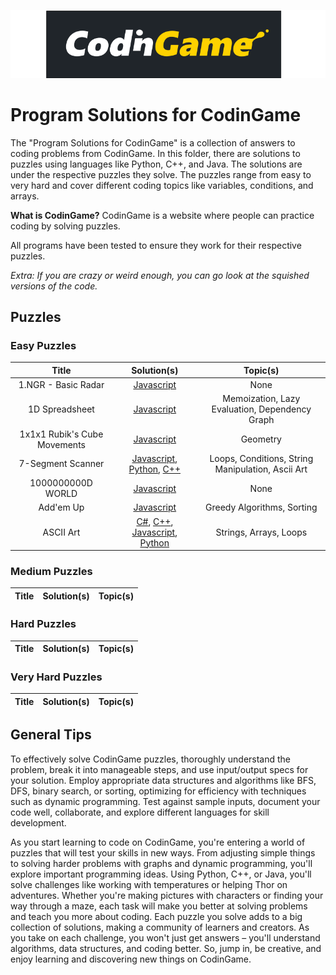 ![CodinGame_id27TVMdNg_0.png](..%2F..%2FAssets%2FImages%2FCodinGame_id27TVMdNg_0.png)

# Program Solutions for CodinGame

The "Program Solutions for CodinGame" is a collection of answers to coding problems from CodinGame. In this folder, there are solutions to puzzles using languages like Python, C++, and Java. The solutions are under the respective puzzles they solve. The puzzles range from easy to very hard and cover different coding topics like variables, conditions, and arrays.

**What is CodinGame?**
CodinGame is a website where people can practice coding by solving puzzles.

All programs have been tested to ensure they work for their respective puzzles.

*Extra: If you are crazy or weird enough, you can go look at the squished versions of the code.*

## Puzzles

### Easy Puzzles
|            Title             |                                                                                                                                                                                                                                                                                              Solution(s)                                                                                                                                                                                                                                                                                               |                     Topic(s)                      |
|:----------------------------:|:------------------------------------------------------------------------------------------------------------------------------------------------------------------------------------------------------------------------------------------------------------------------------------------------------------------------------------------------------------------------------------------------------------------------------------------------------------------------------------------------------------------------------------------------------------------------------------------------------:|:-------------------------------------------------:|
|     1.NGR - Basic Radar      |                                                                                                                                                                                                               [Javascript](https://github.com/nova0nebula/Ventura/blob/105a2794a1f538a00ea530abec8daf4079397a51/Programming/Websites/CodinGame/Puzzles/Easy/1.%20NGR%20-%20Basic%20Radar/Javascript)                                                                                                                                                                                                               |                       None                        |
|        1D Spreadsheet        |                                                                                                                                                                                                                     [Javascript](https://github.com/nova0nebula/Ventura/blob/105a2794a1f538a00ea530abec8daf4079397a51/Programming/Websites/CodinGame/Puzzles/Easy/1D%20Spreadsheet/Javascript)                                                                                                                                                                                                                     |  Memoization, Lazy Evaluation, Dependency Graph   |
| 1x1x1 Rubik's Cube Movements |                                                                                                                                                                                                   [Javascript](https://github.com/nova0nebula/Ventura/blob/f51b356e0c28cb2e11a903aa2c335514907f2a91/Websites/CodinGame/Puzzles/Easy/1%C3%971%C3%971%20Rubik%E2%80%99s%20Cube%20Movements/Javascript)                                                                                                                                                                                                   |                     Geometry                      |
|      7-Segment Scanner       |                                                           [Javascript](https://github.com/nova0nebula/Ventura/blob/f51b356e0c28cb2e11a903aa2c335514907f2a91/Websites/CodinGame/Puzzles/Easy/7-Segment%20Scanner/Javascript), [Python](https://github.com/nova0nebula/Ventura/blob/f51b356e0c28cb2e11a903aa2c335514907f2a91/Websites/CodinGame/Puzzles/Easy/7-Segment%20Scanner/Python), [C++](https://github.com/nova0nebula/Ventura/blob/f51b356e0c28cb2e11a903aa2c335514907f2a91/Websites/CodinGame/Puzzles/Easy/7-Segment%20Scanner/C++)                                                            | Loops, Conditions, String Manipulation, Ascii Art |
|      1000000000D WORLD       |                                                                                                                                                                                                                   [Javascript](https://github.com/nova0nebula/Ventura/blob/43f5e6e74691d6f8df4b54ce965be680e5f653c1/Websites/CodinGame/Puzzles/Easy/1000000000D%20WORLD/Javascript)                                                                                                                                                                                                                    |                       None                        |
|          Add'em Up           |                                                                                                                                                                                                                       [Javascript](https://github.com/nova0nebula/Ventura/blob/43f5e6e74691d6f8df4b54ce965be680e5f653c1/Websites/CodinGame/Puzzles/Easy/Add'em%20Up/Javascript)                                                                                                                                                                                                                        |            Greedy Algorithms, Sorting             |
|          ASCII Art           | [C#](https://github.com/nova0nebula/Ventura/blob/e3a34dc66ccd8a6c4b28156aeb6e6a6c7c48534e/Websites/CodinGame/Puzzles/Easy/ASCII%20Art/C%23), [C++](https://github.com/nova0nebula/Ventura/blob/e3a34dc66ccd8a6c4b28156aeb6e6a6c7c48534e/Websites/CodinGame/Puzzles/Easy/ASCII%20Art/C++), [Javascript](https://github.com/nova0nebula/Ventura/blob/e3a34dc66ccd8a6c4b28156aeb6e6a6c7c48534e/Websites/CodinGame/Puzzles/Easy/ASCII%20Art/Javascript), [Python](https://github.com/nova0nebula/Ventura/blob/e3a34dc66ccd8a6c4b28156aeb6e6a6c7c48534e/Websites/CodinGame/Puzzles/Easy/ASCII%20Art/Python) |              Strings, Arrays, Loops               |

### Medium Puzzles
| Title | Solution(s) | Topic(s) |
| :---: | :------: | :------: |

### Hard Puzzles
| Title | Solution(s) | Topic(s) |
| :---: | :------: | :------: |

### Very Hard Puzzles
| Title | Solution(s) | Topic(s) |
| :---: | :------: | :------: |


## General Tips

To effectively solve CodinGame puzzles, thoroughly understand the problem, break it into manageable steps, and use input/output specs for your solution. Employ appropriate data structures and algorithms like BFS, DFS, binary search, or sorting, optimizing for efficiency with techniques such as dynamic programming. Test against sample inputs, document your code well, collaborate, and explore different languages for skill development.

As you start learning to code on CodinGame, you're entering a world of puzzles that will test your skills in new ways. From adjusting simple things to solving harder problems with graphs and dynamic programming, you'll explore important programming ideas. Using Python, C++, or Java, you'll solve challenges like working with temperatures or helping Thor on adventures. Whether you're making pictures with characters or finding your way through a maze, each task will make you better at solving problems and teach you more about coding. Each puzzle you solve adds to a big collection of solutions, making a community of learners and creators. As you take on each challenge, you won't just get answers – you'll understand algorithms, data structures, and coding better. So, jump in, be creative, and enjoy learning and discovering new things on CodinGame.